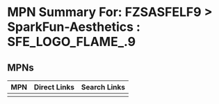 



# MPN Summary For: FZSASFELF9 > SparkFun-Aesthetics : SFE_LOGO_FLAME_.9

## MPNs
  

|MPN|Direct Links|Search Links|
| :--- | :--- | :--- |
||||
